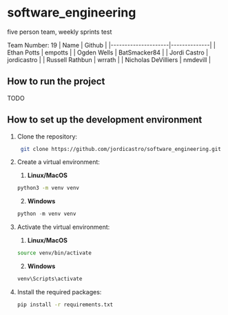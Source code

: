 # software_engineering

five person team, weekly sprints
test

Team Number: 19
| Name                | Github       |
|---------------------|--------------|
| Ethan Potts         | empotts      |
| Ogden Wells         | BatSmacker84 |
| Jordi Castro        | jordicastro  |
| Russell Rathbun     | wrrath       |
| Nicholas DeVilliers | nmdevill     |

## How to run the project

TODO

## How to set up the development environment

1. Clone the repository:

   ```sh
    git clone https://github.com/jordicastro/software_engineering.git
    ```

2. Create a virtual environment:

   1. **Linux/MacOS**

    ```sh
    python3 -m venv venv
    ```

   2. **Windows**

    ```powershell
    python -m venv venv
    ```

3. Activate the virtual environment:

   1. **Linux/MacOS**

    ```sh
    source venv/bin/activate
    ```

   2. **Windows**

    ```powershell
    venv\Scripts\activate
    ```

4. Install the required packages:

    ```sh
    pip install -r requirements.txt
    ```

